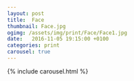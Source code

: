 ```yaml
---
layout: post
title:  Face
thumbnail: Face.jpg
ogimg: /assets/img/print/Face/Face1.jpg
date:   2016-11-05 19:15:00 +0100
categories: print
carousel: true
---
```

{% include carousel.html %}
